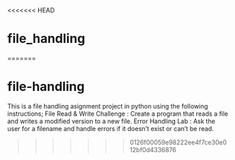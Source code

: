 <<<<<<< HEAD
# file_handling
=======
# file-handling
This is a file handling asignment project in python using the following instructions; File Read &amp; Write Challenge : Create a program that reads a file and writes a modified version to a new file. Error Handling Lab : Ask the user for a filename and handle errors if it doesn’t exist or can’t be read.
>>>>>>> 0126f00059e98222ee4f7ce30e012bf0d4336876
